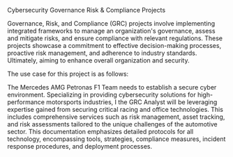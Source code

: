 Cybersecurity Governance Risk & Compliance Projects

Governance, Risk, and Compliance (GRC) projects involve implementing integrated frameworks to manage an organization's governance, assess and mitigate risks, and ensure compliance with relevant regulations. These projects showcase a commitment to effective decision-making processes, proactive risk management, and adherence to industry standards. Ultimately, aiming to enhance overall organization and security.

The use case for this project is as follows: 

The Mercedes AMG Petronas F1 Team needs to establish a secure cyber environment. Specializing in providing cybersecurity solutions for high-performance motorsports industries, I the GRC Analyst will be leveraging expertise gained from securing critical racing and office technologies. This includes comprehensive services such as risk management, asset tracking, and risk assessments tailored to the unique challenges of the automotive sector. This documentation emphasizes detailed protocols for all technology, encompassing tools, strategies, compliance measures, incident response procedures, and deployment processes.
